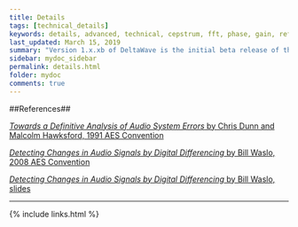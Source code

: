 ```yaml
---
title: Details
tags: [technical_details]
keywords: details, advanced, technical, cepstrum, fft, phase, gain, reference
last_updated: March 15, 2019
summary: "Version 1.x.xb of DeltaWave is the initial beta release of this software. Use at your own risk!"
sidebar: mydoc_sidebar
permalink: details.html
folder: mydoc
comments: true
---
```


##References##

[*Towards a Definitive Analysis of Audio System Errors* by Chris Dunn and Malcolm Hawksford, 1991 AES Convention](https://www.researchgate.net/publication/269101366_TOWARDS_A_DEFINITIVE_ANALYSIS_OF_AUDIO_SYSTEM_ERRORS)

[*Detecting Changes in Audio Signals by
Digital Differencing* by Bill Waslo, 2008 AES Convention](http://www.libinst.com/AES%20Audio%20Differencing%20Paper.pdf)

[*Detecting Changes in Audio Signals by
Digital Differencing* by Bill Waslo, slides](http://www.libinst.com/Detecting%20Differences%20(slides).pdf)

___
{% include links.html %}
